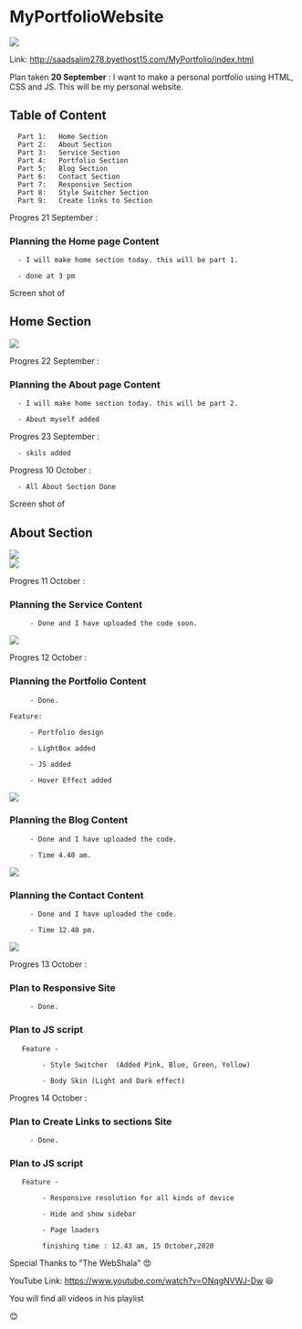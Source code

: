 # MyPortfolioWebsite

 <img src="https://wakatime.com/badge/github/SaadAhmedSalim/My_Portfolio_Website.svg" />

Link: http://saadsalim278.byethost15.com/MyPortfolio/index.html

 Plan taken <b>20 September</b> : I want to make a personal portfolio using HTML, CSS and JS. This will be my personal website.
 
 <h2>Table of Content</h2>
 
      Part 1:   Home Section
      Part 2:   About Section
      Part 3:   Service Section
      Part 4:   Portfolio Section
      Part 5:   Blog Section
      Part 6:   Contact Section
      Part 7:   Responsive Section
      Part 8:   Style Switcher Section
      Part 9:   Create links to Section

Progres 21 September :

   <h3> <b> Planning the Home page Content </b> </h3>
      
      - I will make home section today. this will be part 1.
      
      - done at 3 pm
      
 Screen shot of <h2>Home Section</h2>
 
 <img src ="https://github.com/SaadAhmedSalim/MyPortfolioWebsite/blob/master/Screenshot_2020-09-21%20Personal%20Portfolio%20Template.png">

Progres 22 September :

   <h3> <b> Planning the About page Content </b> </h3>
      
      - I will make home section today. this will be part 2.
      
      - About myself added

Progres 23 September :

      - skils added

Progress 10 October :

      - All About Section Done 
      
Screen shot of <h2>About Section</h2>
 
 <img src ="https://github.com/SaadAhmedSalim/MyPortfolioWebsite/blob/master/Screenshot_2020-10-11.png">
 <br>
 <img src ="https://github.com/SaadAhmedSalim/MyPortfolioWebsite/blob/master/Screenshot2_2020-10-11.png">
 
 Progres 11 October :

   <h3> <b> Planning the Service Content </b> </h3>
    
         - Done and I have uploaded the code soon.
       
   <img src ="https://github.com/SaadAhmedSalim/MyPortfolioWebsite/blob/master/Screenshot_2020-10-11 Services.png">


Progres 12 October :

   <h3> <b> Planning the Portfolio Content </b> </h3>
    
         - Done.
    
    Feature:
         
         - Portfolio design
         
         - LightBox added
         
         - JS added
         
         - Hover Effect added
         
   <img src ="https://github.com/SaadAhmedSalim/MyPortfolioWebsite/blob/master/Screenshot_2020-10-12 Portfolio.png">

 
 <h3> <b> Planning the Blog Content </b> </h3>
    
         - Done and I have uploaded the code.
         
         - Time 4.40 am.

   <img src ="https://github.com/SaadAhmedSalim/MyPortfolioWebsite/blob/master/Screenshot_2020-10-12 Blog.png">


<h3> <b> Planning the Contact Content </b> </h3>
    
         - Done and I have uploaded the code.
         
         - Time 12.40 pm.

   <img src ="https://github.com/SaadAhmedSalim/MyPortfolioWebsite/blob/master/Screenshot_2020-10-12 Contact.png">
   
   
   Progres 13 October :

   <h3> <b> Plan to Responsive Site </b> </h3>
    
         - Done.
         
   <h3> <b> Plan to JS script </b> </h3>
   
       Feature -
       
            - Style Switcher  (Added Pink, Blue, Green, Yellow)
            
            - Body Skin (Light and Dark effect)
            

Progres 14 October :

   <h3> <b> Plan to Create Links to sections Site </b> </h3>
    
         - Done.
         
   <h3> <b> Plan to JS script </b> </h3>
   
       Feature -
       
            - Responsive resolution for all kinds of device
            
            - Hide and show sidebar
            
            - Page loaders
            
            finishing time : 12.43 am, 15 October,2020
            
 
 Special Thanks to "The WebShala" :heart_eyes:
 
 YouTube Link: https://www.youtube.com/watch?v=ONqgNVWJ-Dw  :satisfied:
 
 You will find all videos in his playlist
 
 :blush:   
